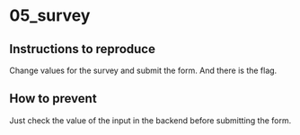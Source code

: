 # 05_survey

## Instructions to reproduce

Change values for the survey and submit the form.
And there is the flag.

## How to prevent

Just check the value of the input in the backend before submitting the form.
